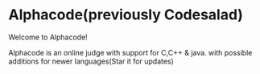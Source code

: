 # Alphacode(previously Codesalad)

Welcome to Alphacode!

Alphacode is an online judge with support for C,C++ & java. with possible additions for newer languages(Star it for updates)

